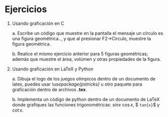 # Ejercicios
1. Usando graficación en C

	a. Escribe un código que muestre en la pantalla el mensaje 
	un círculo es una figura geométrica.., y que al presionar 
	F2->Círculo, muestre la figura geométrica.

	b. Realice el mismo ejercicio anterior para 5 figuras geométricas; 
	además que muestre el área, volúmen y otras propiedades de la figura.

2. Usando graficación en LaTeX y Python
	
	a. Dibuja el logo de los juegos olímpicos dentro de un documento 
	de latex, puedes usar *\usepackage{pstricks}* u otro paquete para 
	graficación dentro de archivos __.tex__.	

	
	b. Implementa un código de python dentro de un documento 
	de LaTeX donde grafiques las funciones trigonométricas: 
	$`sin x`$ $`\cos{x}`$, $ `tan{x}`$ y $`\cot x`$.


<!---
This math is inline $`a^2+b^2=c^2`$.

This is on a separate line
```math
a^2+b^2=c^2
```
--->

